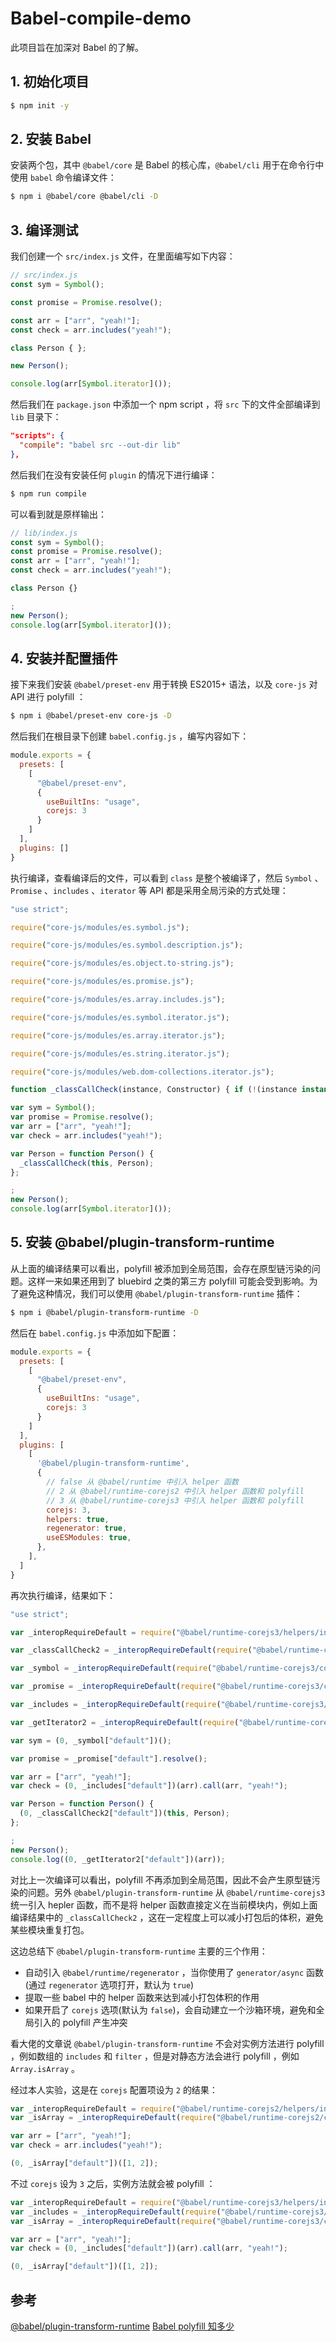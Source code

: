 # Babel-compile-demo

此项目旨在加深对 Babel 的了解。

## 1. 初始化项目

```bash
$ npm init -y
```

## 2. 安装 Babel

安装两个包，其中 `@babel/core` 是 Babel 的核心库，`@babel/cli` 用于在命令行中使用 `babel` 命令编译文件：

```bash
$ npm i @babel/core @babel/cli -D
```

## 3. 编译测试

我们创建一个 `src/index.js` 文件，在里面编写如下内容：

```js
// src/index.js
const sym = Symbol();

const promise = Promise.resolve();

const arr = ["arr", "yeah!"];
const check = arr.includes("yeah!");

class Person { };

new Person();

console.log(arr[Symbol.iterator]());
```

然后我们在 `package.json` 中添加一个 npm script ，将 `src` 下的文件全部编译到 `lib` 目录下：

```json
"scripts": {
  "compile": "babel src --out-dir lib"
},
```

然后我们在没有安装任何 `plugin` 的情况下进行编译：

```bash
$ npm run compile
```

可以看到就是原样输出：

```js
// lib/index.js
const sym = Symbol();
const promise = Promise.resolve();
const arr = ["arr", "yeah!"];
const check = arr.includes("yeah!");

class Person {}

;
new Person();
console.log(arr[Symbol.iterator]());
```

## 4. 安装并配置插件

接下来我们安装 `@babel/preset-env` 用于转换 ES2015+ 语法，以及 `core-js` 对 API 进行 polyfill ：

```bash
$ npm i @babel/preset-env core-js -D
```

然后我们在根目录下创建 `babel.config.js` ，编写内容如下：

```js
module.exports = {
  presets: [
    [
      "@babel/preset-env",
      {
        useBuiltIns: "usage",
        corejs: 3
      }
    ]
  ],
  plugins: []
}
```

执行编译，查看编译后的文件，可以看到 `class` 是整个被编译了，然后 `Symbol` 、`Promise` 、`includes` 、`iterator` 等 API 都是采用全局污染的方式处理：

```js
"use strict";

require("core-js/modules/es.symbol.js");

require("core-js/modules/es.symbol.description.js");

require("core-js/modules/es.object.to-string.js");

require("core-js/modules/es.promise.js");

require("core-js/modules/es.array.includes.js");

require("core-js/modules/es.symbol.iterator.js");

require("core-js/modules/es.array.iterator.js");

require("core-js/modules/es.string.iterator.js");

require("core-js/modules/web.dom-collections.iterator.js");

function _classCallCheck(instance, Constructor) { if (!(instance instanceof Constructor)) { throw new TypeError("Cannot call a class as a function"); } }

var sym = Symbol();
var promise = Promise.resolve();
var arr = ["arr", "yeah!"];
var check = arr.includes("yeah!");

var Person = function Person() {
  _classCallCheck(this, Person);
};

;
new Person();
console.log(arr[Symbol.iterator]());
```

## 5. 安装 @babel/plugin-transform-runtime

从上面的编译结果可以看出，polyfill 被添加到全局范围，会存在原型链污染的问题。这样一来如果还用到了 bluebird 之类的第三方 polyfill 可能会受到影响。为了避免这种情况，我们可以使用 `@babel/plugin-transform-runtime` 插件：

```bash
$ npm i @babel/plugin-transform-runtime -D
```

然后在 `babel.config.js` 中添加如下配置：

```js
module.exports = {
  presets: [
    [
      "@babel/preset-env",
      {
        useBuiltIns: "usage",
        corejs: 3
      }
    ]
  ],
  plugins: [
    [
      '@babel/plugin-transform-runtime',
      {
        // false 从 @babel/runtime 中引入 helper 函数
        // 2 从 @babel/runtime-corejs2 中引入 helper 函数和 polyfill
        // 3 从 @babel/runtime-corejs3 中引入 helper 函数和 polyfill
        corejs: 3,
        helpers: true,
        regenerator: true,
        useESModules: true,
      },
    ],
  ]
}
```

再次执行编译，结果如下：

```js
"use strict";

var _interopRequireDefault = require("@babel/runtime-corejs3/helpers/interopRequireDefault");

var _classCallCheck2 = _interopRequireDefault(require("@babel/runtime-corejs3/helpers/esm/classCallCheck"));

var _symbol = _interopRequireDefault(require("@babel/runtime-corejs3/core-js-stable/symbol"));

var _promise = _interopRequireDefault(require("@babel/runtime-corejs3/core-js-stable/promise"));

var _includes = _interopRequireDefault(require("@babel/runtime-corejs3/core-js-stable/instance/includes"));

var _getIterator2 = _interopRequireDefault(require("@babel/runtime-corejs3/core-js/get-iterator"));

var sym = (0, _symbol["default"])();

var promise = _promise["default"].resolve();

var arr = ["arr", "yeah!"];
var check = (0, _includes["default"])(arr).call(arr, "yeah!");

var Person = function Person() {
  (0, _classCallCheck2["default"])(this, Person);
};

;
new Person();
console.log((0, _getIterator2["default"])(arr));
```

对比上一次编译可以看出，polyfill 不再添加到全局范围，因此不会产生原型链污染的问题。另外 `@babel/plugin-transform-runtime` 从 `@babel/runtime-corejs3` 统一引入 hepler 函数，而不是将 helper 函数直接定义在当前模块内，例如上面编译结果中的 `_classCallCheck2` ，这在一定程度上可以减小打包后的体积，避免某些模块重复打包。

这边总结下 `@babel/plugin-transform-runtime` 主要的三个作用：

- 自动引入 `@babel/runtime/regenerator` ，当你使用了 `generator/async` 函数 (通过 `regenerator` 选项打开，默认为 `true`)
- 提取一些 babel 中的 helper 函数来达到减小打包体积的作用
- 如果开启了 `corejs` 选项(默认为 `false`)，会自动建立一个沙箱环境，避免和全局引入的 polyfill 产生冲突

看大佬的文章说 `@babel/plugin-transform-runtime` 不会对实例方法进行 polyfill ，例如数组的 `includes` 和 `filter` ，但是对静态方法会进行 polyfill ，例如 `Array.isArray` 。

经过本人实验，这是在 `corejs` 配置项设为 `2` 的结果：

```js
var _interopRequireDefault = require("@babel/runtime-corejs2/helpers/interopRequireDefault");
var _isArray = _interopRequireDefault(require("@babel/runtime-corejs2/core-js/array/is-array"));

var arr = ["arr", "yeah!"];
var check = arr.includes("yeah!");

(0, _isArray["default"])([1, 2]);
```

不过 `corejs` 设为 `3` 之后，实例方法就会被 polyfill ：

```js
var _interopRequireDefault = require("@babel/runtime-corejs3/helpers/interopRequireDefault");
var _includes = _interopRequireDefault(require("@babel/runtime-corejs3/core-js-stable/instance/includes"));
var _isArray = _interopRequireDefault(require("@babel/runtime-corejs3/core-js-stable/array/is-array"));

var arr = ["arr", "yeah!"];
var check = (0, _includes["default"])(arr).call(arr, "yeah!");

(0, _isArray["default"])([1, 2]);
```

## 参考

[@babel/plugin-transform-runtime](https://babeljs.io/docs/en/babel-plugin-transform-runtime)
[Babel polyfill 知多少](https://zhuanlan.zhihu.com/p/29058936)
